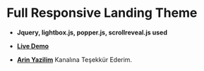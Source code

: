 # Full Responsive Landing Theme

* **Jquery, lightbox.js, popper.js, scrollreveal.js used**

* **[Live Demo](https://mehmetaydar01.github.io/Full-Responsive-Landing-Theme/)**

* **[Arin Yazilim](https://www.youtube.com/c/ArinYazilim/playlists)** Kanalına Teşekkür Ederim.
